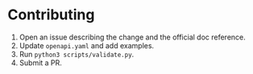# Contributing

1. Open an issue describing the change and the official doc reference.
2. Update `openapi.yaml` and add examples.
3. Run `python3 scripts/validate.py`.
4. Submit a PR.
